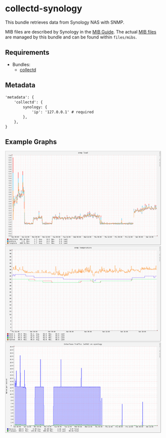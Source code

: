 # collectd-synology

This bundle retrieves data from Synology NAS with SNMP.

MIB files are described by Synology in the [MIB Guide](https://global.download.synology.com/download/Document/MIBGuide/Synology_DiskStation_MIB_Guide.pdf).
The actual [MIB files](http://dedl.synology.com/download/Document/MIBGuide/Synology_MIB_File.zip) are managed by this bundle and can be found within `files/mibs`.

## Requirements

* Bundles:
  * [collectd](https://github.com/rullmann/bundlewrap-collectd)

## Metadata

    'metadata': {
        'collectd': {
			synology: {
                'ip': '127.0.0.1' # required
            },
        },
    }

## Example Graphs

![synology_load](synology_load.png)
![synology_temperature](synology_temperature.png)
![synology_traffic](synology_traffic.png)